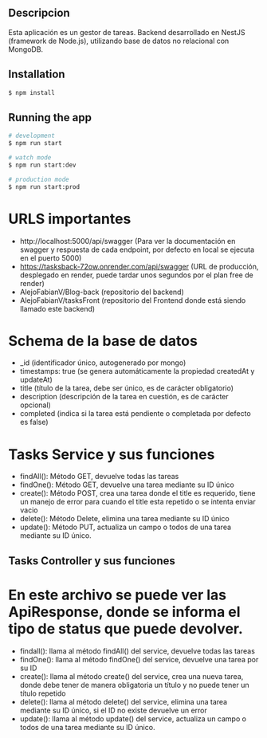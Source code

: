 ## Descripcion
Esta aplicación es un gestor de tareas.
Backend desarrollado en NestJS (framework de Node.js), utilizando base de datos no relacional con MongoDB.


## Installation

```bash
$ npm install
```

## Running the app

```bash
# development
$ npm run start

# watch mode
$ npm run start:dev

# production mode
$ npm run start:prod
```
# URLS importantes
- http://localhost:5000/api/swagger (Para ver la documentación en swagger y respuesta de cada endpoint, por defecto en local se ejecuta en el puerto 5000) 
- https://tasksback-72ow.onrender.com/api/swagger  (URL de producción, desplegado en render, puede tardar unos segundos por el plan free de render)
- AlejoFabianV/Blog-back (repositorio del backend)
- AlejoFabianV/tasksFront (repositorio del Frontend donde está siendo llamado este backend)

# Schema de la base de datos
- _id (identificador único, autogenerado por mongo)
- timestamps: true (se genera automáticamente la propiedad createdAt y updateAt)
- title (título de la tarea, debe ser único, es de carácter obligatorio)
- description (descripción de la tarea en cuestión, es de carácter opcional)
- completed (indica si la tarea está pendiente o completada por defecto es false)

# Tasks Service y sus funciones
- findAll(): Método GET, devuelve todas las tareas
- findOne(): Método GET, devuelve una tarea mediante su ID único
- create(): Método POST, crea una tarea donde el title es requerido, tiene un manejo de error para cuando el title esta repetido o se intenta enviar vacio
- delete(): Método Delete, elimina una tarea mediante su ID único
- update(): Método PUT, actualiza un campo o todos de una tarea mediante su ID único.

## Tasks Controller y sus funciones
 # En este archivo se puede ver las ApiResponse, donde se informa el tipo de status que puede devolver.
- findall(): llama al método findAll() del service, devuelve todas las tareas
- findOne(): llama al método findOne() del service, devuelve una tarea por su ID
- create(): llama al método create() del service, crea una nueva tarea, donde debe tener de manera obligatoria un título y no puede tener un título repetido
- delete(): llama al método delete() del service, elimina una tarea mediante su ID único, si el ID no existe devuelve un error
- update(): llama al método update() del service, actualiza un campo o todos de una tarea mediante su ID único.
